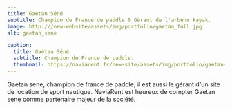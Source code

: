 ```yaml
---
title: Gaétan Séné
subtitle: Champion de France de paddle & Gérant de l'arbenn kayak.
image: http:///new-website/assets/img/portfolio/gaetan_full.jpg
alt: gaetan_sene

caption:
  title: Gaétan Séné
  subtitle: Champion de France de paddle.
  thumbnail: https://naviarent.fr/new-site/assets/img/portfolio/gaetansene_thumbail.png
---
```

Gaetan sene, champion de france de paddle, il est aussi le gérant d'un site de location de sport nautique.
NaviaRent est heureux de compter Gaetan sene comme partenaire majeur de la société.

<!-- {:.list-inline}
- Date: January 2017
- Client: Threads
- Category: Illustration -->

